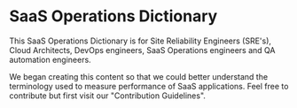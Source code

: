 # SaaS Operations Dictionary
This SaaS Operations Dictionary is for Site Reliability Engineers (SRE's), Cloud Architects, DevOps engineers, SaaS Operations engineers and QA automation engineers. 

We began creating this content so that we could better understand the terminology used to measure performance of SaaS applications. Feel free to contribute but first visit our "Contribution Guidelines".
